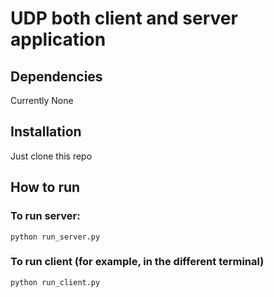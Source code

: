# UDP both client and server application

## Dependencies

Currently None

## Installation

Just clone this repo

## How to run

### To run server:

`python run_server.py`

### To run client (for example, in the different terminal)

`python run_client.py`